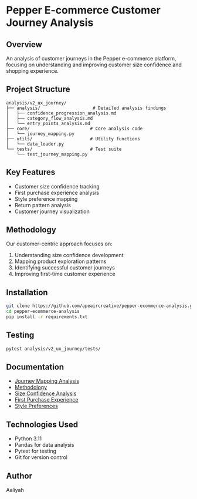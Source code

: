 # Pepper E-commerce Customer Journey Analysis

## Overview
An analysis of customer journeys in the Pepper e-commerce platform, focusing on understanding and improving customer size confidence and shopping experience.

## Project Structure
```
analysis/v2_ux_journey/
├── analysis/                    # Detailed analysis findings
│   ├── confidence_progression_analysis.md
│   ├── category_flow_analysis.md
│   └── entry_points_analysis.md
├── core/                       # Core analysis code
│   └── journey_mapping.py
├── utils/                      # Utility functions
│   └── data_loader.py
└── tests/                      # Test suite
    └── test_journey_mapping.py
```

## Key Features
- Customer size confidence tracking
- First purchase experience analysis
- Style preference mapping
- Return pattern analysis
- Customer journey visualization

## Methodology
Our customer-centric approach focuses on:
1. Understanding size confidence development
2. Mapping product exploration patterns
3. Identifying successful customer journeys
4. Improving first-time customer experience

## Installation
```bash
git clone https://github.com/apeaircreative/pepper-ecommerce-analysis.git
cd pepper-ecommerce-analysis
pip install -r requirements.txt
```

## Testing
```bash
pytest analysis/v2_ux_journey/tests/
```

## Documentation
- [Journey Mapping Analysis](analysis/v2_ux_journey/journey_mapping_analysis.md)
- [Methodology](analysis/v2_ux_journey/methodology_doc.md)
- [Size Confidence Analysis](analysis/v2_ux_journey/analysis/confidence_progression_analysis.md)
- [First Purchase Experience](analysis/v2_ux_journey/analysis/entry_points_analysis.md)
- [Style Preferences](analysis/v2_ux_journey/analysis/category_flow_analysis.md)

## Technologies Used
- Python 3.11
- Pandas for data analysis
- Pytest for testing
- Git for version control

## Author
Aaliyah
